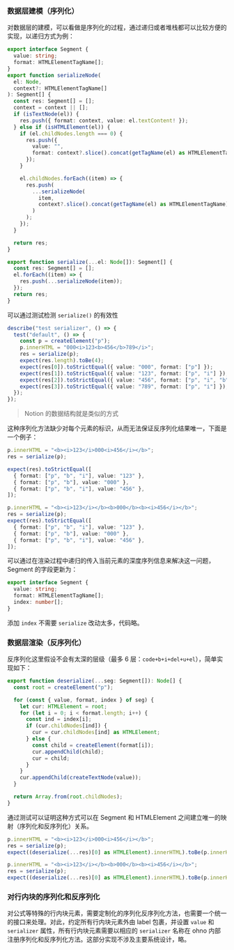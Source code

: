 ### 数据层建模（序列化）

对数据层的建模，可以看做是序列化的过程，通过递归或者堆栈都可以比较方便的实现，以递归方式为例：

```ts
export interface Segment {
  value: string;
  format: HTMLElementTagName[];
}
export function serializeNode(
  el: Node,
  context?: HTMLElementTagName[]
): Segment[] {
  const res: Segment[] = [];
  context = context || [];
  if (isTextNode(el)) {
    res.push({ format: context, value: el.textContent! });
  } else if (isHTMLElement(el)) {
    if (el.childNodes.length === 0) {
      res.push({
        value: "",
        format: context?.slice().concat(getTagName(el) as HTMLElementTagName),
      });
    }

    el.childNodes.forEach((item) => {
      res.push(
        ...serializeNode(
          item,
          context?.slice().concat(getTagName(el) as HTMLElementTagName)
        )
      );
    });
  }

  return res;
}

export function serialize(...el: Node[]): Segment[] {
  const res: Segment[] = [];
  el.forEach((item) => {
    res.push(...serializeNode(item));
  });
  return res;
}
```

可以通过测试检测 `serialize()` 的有效性

```ts
describe("test serializer", () => {
  test("default", () => {
    const p = createElement("p");
    p.innerHTML = "000<i>123<b>456</b>789</i>";
    res = serialize(p);
    expect(res.length).toBe(4);
    expect(res[0]).toStrictEqual({ value: "000", format: ["p"] });
    expect(res[1]).toStrictEqual({ value: "123", format: ["p", "i"] });
    expect(res[2]).toStrictEqual({ value: "456", format: ["p", "i", "b"] });
    expect(res[3]).toStrictEqual({ value: "789", format: ["p", "i"] });
  });
});
```

> Notion 的数据结构就是类似的方式

这种序列化方法缺少对每个元素的标识，从而无法保证反序列化结果唯一，下面是一个例子：

```ts
p.innerHTML = "<b><i>123</i>000<i>456</i></b>";
res = serialize(p);

expect(res).toStrictEqual([
  { format: ["p", "b", "i"], value: "123" },
  { format: ["p", "b"], value: "000" },
  { format: ["p", "b", "i"], value: "456" },
]);

p.innerHTML = "<b><i>123</i></b><b>000</b><b><i>456</i></b>";
res = serialize(p);
expect(res).toStrictEqual([
  { format: ["p", "b", "i"], value: "123" },
  { format: ["p", "b"], value: "000" },
  { format: ["p", "b", "i"], value: "456" },
]);
```

可以通过在渲染过程中递归的传入当前元素的深度序列信息来解决这一问题，Segment 的字段更新为：

```ts
export interface Segment {
  value: string;
  format: HTMLElementTagName[];
  index: number[];
}
```

添加 `index` 不需要 `serialize` 改动太多，代码略。

### 数据层渲染（反序列化）

反序列化这里假设不会有太深的层级（最多 6 层：`code+b+i+del+u+el`），简单实现如下：

```ts
export function deserialize(...seg: Segment[]): Node[] {
  const root = createElement("p");

  for (const { value, format, index } of seg) {
    let cur: HTMLElement = root;
    for (let i = 0; i < format.length; i++) {
      const ind = index[i];
      if (cur.childNodes[ind]) {
        cur = cur.childNodes[ind] as HTMLElement;
      } else {
        const child = createElement(format[i]);
        cur.appendChild(child);
        cur = child;
      }
    }
    cur.appendChild(createTextNode(value));
  }

  return Array.from(root.childNodes);
}
```

通过测试可以证明这种方式可以在 Segment 和 HTMLElement 之间建立唯一的映射（序列化和反序列化）关系。

```ts
p.innerHTML = "<b><i>123</i>000<i>456</i></b>";
res = serialize(p);
expect((deserialize(...res)[0] as HTMLElement).innerHTML).toBe(p.innerHTML);

p.innerHTML = "<b><i>123</i></b><b>000</b><b><i>456</i></b>";
res = serialize(p);
expect((deserialize(...res)[0] as HTMLElement).innerHTML).toBe(p.innerHTML);
```

### 对行内块的序列化和反序列化

对公式等特殊的行内块元素，需要定制化的序列化反序列化方法，也需要一个统一的接口来处理。对此，约定所有行内块元素外由 label 包裹，并设置 `value` 和 `serializer` 属性，所有行内块元素需要以相应的 `serializer` 名称在 ohno 内部注册序列化和反序列化方法。这部分实现不涉及主要系统设计，略。
